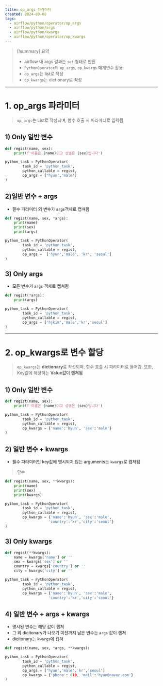 ```yaml
---
title: op_args 파라미터
created: 2024-09-08
tags:
  - airflow/python/operator/op_args
  - airflow/python/args
  - airflow/python/kwargs
  - airflow/python/operator/op_kwargs
---
```

> [!summary] 요약
> - airflow 내 args 결과는 `set` 형태로 반환
> - `PythonOperator`의 `op_args`, `op_kwargs` 매개변수 활용
> - `op_args`는 list로 작성
> - `op_kwargs`는 dictionary로 작성

---
# 1. op_args 파라미터
> `op_args`는 List로 작성되며, 함수 호출 시 파라미터로 입력됨
## 1) Only 일반 변수
```python
def regist(name, sex):
	print(f'이름은 {name}이고 성별은 {sex}입니다')

python_task = PythonOperator(
		task_id = 'python_task',
		python_callable = regist,
		op_args = ['hyun','male']
)
```
## 2)일반 변수 + args
-  필수 파라미터 외 변수가 `args`객체로 캡쳐됨
```python
def regist(name, sex, *args):
	print(name)
	print(sex)
	print(args)

python_task = PythonOperator(
		task_id = 'python_task',
		python_callable = regist,
		op_args =  ['hyun','male', 'kr', 'seoul']
)
```
## 3) Only args
- 모든 변수가 `args` 객체로 캡쳐됨
```python
def regist(*args):
	print(args)

python_task = PythonOperator(
		task_id = 'python_task',
		python_callable = regist,
		op_args = ['hjkim','male','kr','seoul']
)
```
---
# 2. op_kwargs로 변수 할당
> `op_kwargs`는 **dictionary**로 작성되며, 함수 호출 시 파라미터로 들어감.
> 또한, Key값에 해당하는 **Value값이 캡쳐됨**
## 1) Only 일반 변수
```python
def regist(name, sex):
	print(f'이름은 {name}이고 성별은 {sex}입니다')

python_task = PythonOperator(
		task_id = 'python_task',
		python_callable = regist,
		op_kwargs = {'name':'hyun', 'sex':'male'}
)
```
## 2) 일반 변수 + kwargs
- 필수 파라미터인 key값에 명시되지 않는 arguments는 `kwargs`로 캡쳐됨
> 함수
```python
def regist(name, sex, **kwargs):
	print(name)
	print(sex)
	print(kwargs)

python_task = PythonOperator(
		task_id = 'python_task',
		python_callable = regist,
		op_kwargs = {'name':'hyun', 'sex':'male',
					'country':'kr','city':'seoul'}
)
```
## 3) Only kwargs
```python
def regist(**kwargs):
	name = kwargs['name'] or ''
	sex = kwargs['sex'] or ''
	country = kwargs['country'] or ''
	city = kwargs['city'] or ''

python_task = PythonOperator(
		task_id = 'python_task',
		python_callable = regist,
		op_kwargs = {'name':'hyun', 'sex':'male',
					'country':'kr','city':'seoul'}

```
## 4) 일반 변수 + args + kwargs
- 명시된 변수는 해당 값이 캡쳐
- 그 외 dicitonary가 나오기 이전까지 남은 변수는 `args` 값이 캡쳐
- dicitonary는 `kwargs`에 캡쳐
```python
def regist(name, sex, *args, **kwargs):

python_task = PythonOperator(
		task_id = 'python_task',
		python_callable = regist,
		op_args = ['hyun','male','kr','seoul']
		op_kwargs = {'phone': 010, 'mail':'hyun@naver.com'}
)
```